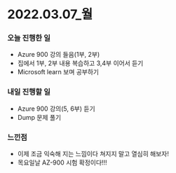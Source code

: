 # 2022.03.07\_월

### 오늘 진행한 일

- Azure 900 강의 들음(1부, 2부)
- 집에서 1부, 2부 내용 복습하고 3,4부 이어서 듣기
- Microsoft learn 보며 공부하기

### 내일 진행할 일

- Azure 900 강의(5, 6부) 듣기
- Dump 문제 풀기

### 느낀점

- 이제 조금 익숙해 지는 느낌이다 쳐지지 말고 열심히 해보자!
- 목요일날 AZ-900 시험 확정이다!!!
